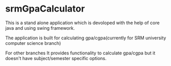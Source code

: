 # srmGpaCalculator

This is a stand alone application which is devoloped with the help of core java and using swing framework.

The application is built for calculating gpa/cgpa(currently for SRM university computer science branch)

For other branches It provides functionality to calculate gpa/cgpa but it doesn't have subject/semester specific options.
